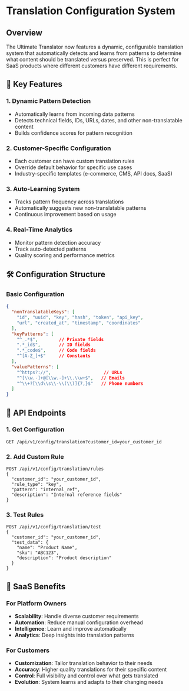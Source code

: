# Translation Configuration System

## Overview

The Ultimate Translator now features a dynamic, configurable translation system that automatically detects and learns from patterns to determine what content should be translated versus preserved. This is perfect for SaaS products where different customers have different requirements.

## 🎯 Key Features

### 1. **Dynamic Pattern Detection**
- Automatically learns from incoming data patterns
- Detects technical fields, IDs, URLs, dates, and other non-translatable content
- Builds confidence scores for pattern recognition

### 2. **Customer-Specific Configuration**
- Each customer can have custom translation rules
- Override default behavior for specific use cases
- Industry-specific templates (e-commerce, CMS, API docs, SaaS)

### 3. **Auto-Learning System**
- Tracks pattern frequency across translations
- Automatically suggests new non-translatable patterns
- Continuous improvement based on usage

### 4. **Real-Time Analytics**
- Monitor pattern detection accuracy
- Track auto-detected patterns
- Quality scoring and performance metrics

## 🛠️ Configuration Structure

### Basic Configuration
```json
{
  "nonTranslatableKeys": [
    "id", "uuid", "key", "hash", "token", "api_key", 
    "url", "created_at", "timestamp", "coordinates"
  ],
  "keyPatterns": [
    "^_.*$",        // Private fields
    ".*_id$",       // ID fields
    ".*_code$",     // Code fields
    "^[A-Z_]+$"     // Constants
  ],
  "valuePatterns": [
    "^https?://",                    // URLs
    "^[\\w.-]+@[\\w.-]+\\.\\w+$",   // Emails
    "^\\+?[\\d\\s\\-\\(\\)]{7,}$"   // Phone numbers
  ]
}
```

## 📡 API Endpoints

### 1. Get Configuration
```http
GET /api/v1/config/translation?customer_id=your_customer_id
```

### 2. Add Custom Rule
```http
POST /api/v1/config/translation/rules
{
  "customer_id": "your_customer_id",
  "rule_type": "key",
  "pattern": "internal_ref",
  "description": "Internal reference fields"
}
```

### 3. Test Rules
```http
POST /api/v1/config/translation/test
{
  "customer_id": "your_customer_id",
  "test_data": {
    "name": "Product Name",
    "sku": "ABC123",
    "description": "Product description"
  }
}
```

## 🎯 SaaS Benefits

### For Platform Owners
- **Scalability**: Handle diverse customer requirements
- **Automation**: Reduce manual configuration overhead
- **Intelligence**: Learn and improve automatically
- **Analytics**: Deep insights into translation patterns

### For Customers
- **Customization**: Tailor translation behavior to their needs
- **Accuracy**: Higher quality translations for their specific content
- **Control**: Full visibility and control over what gets translated
- **Evolution**: System learns and adapts to their changing needs 